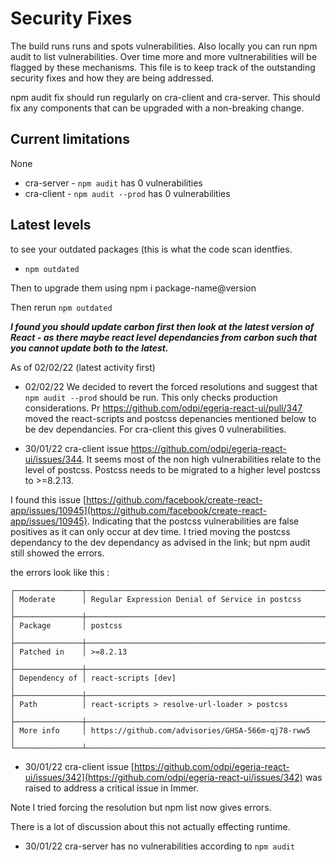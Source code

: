 # Security Fixes

The build runs runs and spots vulnerabilities.
Also locally you can run npm audit to list vulnerabilities. 
Over time more and more vultnerabilities will be flagged by these mechanisms. This file is to keep track of the outstanding security fixes and how they are being addressed.

npm audit fix should run regularly on cra-client and cra-server. This should fix any components that can be upgraded with a non-breaking change. 

## Current limitations

None
* cra-server - ```npm audit``` has 0 vulnerabilities
* cra-client - ```npm audit --prod``` has 0 vulnerabilities

## Latest levels
to see your outdated packages (this is what the code scan identfies.
* ```npm outdated```

Then to upgrade them using
npm i package-name@version

Then rerun 
```npm outdated```

***I found you should update carbon first then look at the latest version of React - as there maybe react level dependancies from carbon such that you cannot update both to the latest.***


As of 02/02/22 (latest activity first)

* 02/02/22 We decided to revert the forced resolutions and suggest that ```npm audit --prod``` should be run. This only checks production considerations. Pr https://github.com/odpi/egeria-react-ui/pull/347 moved the react-scripts and postcss depenancies mentioned below to be dev dependancies. For cra-client this gives 0 vulnerabilities.


* 30/01/22 cra-client issue https://github.com/odpi/egeria-react-ui/issues/344. It seems most of the non high vulnerabilities relate to the level of postcss. Postcss
needs to be migrated to a higher level postcss to >=8.2.13. 

I found this issue [https://github.com/facebook/create-react-app/issues/10945](https://github.com/facebook/create-react-app/issues/10945). Indicating that the postcss vulnerabilities are false positives as it can only occur at dev time. I tried moving the postcss dependancy to the dev dependancy as advised in the link; but npm audit still showed the errors.


the errors look like this :

```
┌───────────────┬──────────────────────────────────────────────────────────────┐
│ Moderate      │ Regular Expression Denial of Service in postcss              │
├───────────────┼──────────────────────────────────────────────────────────────┤
│ Package       │ postcss                                                      │
├───────────────┼──────────────────────────────────────────────────────────────┤
│ Patched in    │ >=8.2.13                                                     │
├───────────────┼──────────────────────────────────────────────────────────────┤
│ Dependency of │ react-scripts [dev]                                          │
├───────────────┼──────────────────────────────────────────────────────────────┤
│ Path          │ react-scripts > resolve-url-loader > postcss                 │
├───────────────┼──────────────────────────────────────────────────────────────┤
│ More info     │ https://github.com/advisories/GHSA-566m-qj78-rww5            │
└───────────────┴──────────────────────────────────────────────────────────────┘

```

* 30/01/22 cra-client issue [https://github.com/odpi/egeria-react-ui/issues/342](https://github.com/odpi/egeria-react-ui/issues/342) was raised to address a critical issue in Immer. 

Note I tried forcing the resolution but npm list now gives errors.

There is a lot of discussion about this not actually effecting runtime. 

* 30/01/22 cra-server has no vulnerabilities according to ```npm audit```

